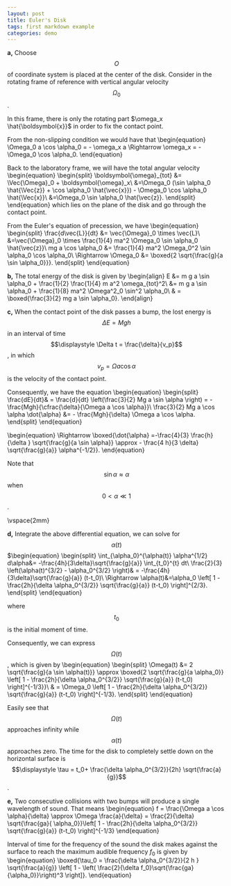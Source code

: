 ```yaml
---
layout: post
title: Euler's Disk
tags: first markdown example
categories: demo
---
```


 <script type="text/x-mathjax-config">
    MathJax.Hub.Config({
      tex2jax: {
        skipTags: ['script', 'noscript', 'style', 'textarea', 'pre'],
        inlineMath: [['$','$']]
      }
    });
  </script>
  <script src="https://cdn.mathjax.org/mathjax/latest/MathJax.js?config=TeX-AMS-MML_HTMLorMML" type="text/javascript"></script>




**a,** Choose $$O$$ of coordinate system is placed at the center of the disk. Consider in the rotating frame of reference with vertical angular velocity $$\Omega_0$$.



In this frame, there is only the rotating part $\omega_x \hat{\boldsymbol{x}}$ in order to fix the contact point. 

From the non-slipping condition we would have that
\begin{equation}
    \Omega_0 a \cos \alpha_0 = - \omega_x a \Rightarrow \omega_x = -\Omega_0 \cos \alpha_0.
\end{equation}

Back to the laboratory frame, we will have the total angular velocity
\begin{equation}
\begin{split}
        \boldsymbol{\omega}_{tot} &= \Vec{\Omega}_0 + \boldsymbol{\omega}_x\\
        &=\Omega_0 (\sin \alpha_0 \hat{\Vec{z}} + \cos \alpha_0 \hat{\vec{x}}) - \Omega_0 \cos \alpha_0 \hat{\Vec{x}}\\
        &=\Omega_0 \sin \alpha_0 \hat{\vec{z}}.
\end{split}
\end{equation}
which lies on the plane of the disk and go through the contact point.

From the Euler's equation of precession, we have
\begin{equation}
 \begin{split}
    \frac{d\vec{L}}{dt}  &= \vec{\Omega}_0 \times \vec{L}\\
    &=\vec{\Omega}_0 \times \frac{1}{4} ma^2 \Omega_0 \sin \alpha_0 \hat{\vec{z}}\\
    mg a \cos \alpha_0 &= \frac{1}{4} ma^2 \Omega_0^2 \sin \alpha_0 \cos \alpha_0\\
\Rightarrow \Omega_0 &= \boxed{2 \sqrt{\frac{g}{a \sin \alpha_0}}}.
\end{split}
\end{equation}

**b,** The total energy of the disk is given by 
\begin{align}
        E &= m g a \sin \alpha_0 + \frac{1}{2} \frac{1}{4} m a^2 \omega_{tot}^2\\
        &=  m g a \sin \alpha_0 + \frac{1}{8} ma^2 \Omega^2_0 \sin^2 \alpha_0\\
        & = \boxed{\frac{3}{2} mg a \sin \alpha_0}.
\end{align}

**c,** When the contact point of the disk passes a bump, the lost energy is $$\Delta E = M g h $$ in an interval of time $$\displaystyle \Delta t = \frac{\delta}{v_p}$$, in which $$v_p = \Omega a \cos \alpha$$ is the velocity of the contact point.

Consequently, we have the equation
\begin{equation}
\begin{split}
     \frac{dE}{dt}& = \frac{d}{dt} \left(\frac{3}{2} Mg a \sin \alpha \right) = - \frac{Mgh}{\cfrac{\delta}{\Omega a \cos \alpha}}\\
    \frac{3}{2} Mg a \cos \alpha \dot{\alpha} &= - \frac{Mgh}{\delta} \Omega a \cos \alpha.
\end{split}
\end{equation}

\begin{equation}
         \Rightarrow \boxed{\dot{\alpha} =-\frac{4}{3} \frac{h}{\delta } \sqrt{\frac{g}{a \sin \alpha}} \approx - \frac{4 h}{3 \delta} \sqrt{\frac{g}{a}} \alpha^{-1/2}}. 
\end{equation}

Note that $$\sin \alpha \approx \alpha$$ when $$0<\alpha \ll 1$$.

\vspace{2mm}

**d,** Integrate the above differential equation, we can solve for $$\alpha (t)$$
$\begin{equation}
\begin{split}
       \int_{\alpha_0}^{\alpha(t)} \alpha^{1/2} d\alpha&= -\frac{4h}{3\delta}\sqrt{\frac{g}{a}} \int_{t_0}^{t} dt\\
       \frac{2}{3} \left(\alpha(t)^{3/2} - \alpha_0^{3/2} \right)& = -\frac{4h}{3\delta}\sqrt{\frac{g}{a}} (t-t_0)\\
       \Rightarrow \alpha(t)&=\alpha_0 \left[ 1 - \frac{2h}{\delta \alpha_0^{3/2}} \sqrt{\frac{g}{a}} (t-t_0) \right]^{2/3}.
\end{split}
\end{equation}

where $$t_0$$ is the initial moment of time.

Consequently, we can express $$\Omega(t)$$, which is given by
\begin{equation}
\begin{split}
        \Omega(t) &= 2 \sqrt{\frac{g}{a \sin \alpha(t)}} \approx \boxed{2 \sqrt{\frac{g}{a \alpha_0}} \left[ 1 - \frac{2h}{\delta \alpha_0^{3/2}} \sqrt{\frac{g}{a}} (t-t_0) \right]^{-1/3}}\\
        & = \Omega_0 \left[ 1 - \frac{2h}{\delta \alpha_0^{3/2}} \sqrt{\frac{g}{a}} (t-t_0) \right]^{-1/3}.
\end{split}
\end{equation}

Easily see that $$\Omega(t)$$ approaches infinity while $$\alpha(t)$$ approaches zero. The time for the disk to completely settle down on the horizontal surface is $$\displaystyle \tau = t_0+ \frac{\delta \alpha_0^{3/2}}{2h} \sqrt{\frac{a}{g}}$$.


**e,** Two consecutive collisions with two bumps will produce a single wavelength of sound. That means
\begin{equation}
 f = \frac{\Omega a \cos \alpha}{\delta} \approx \Omega \frac{a}{\delta} =  \frac{2}{\delta} \sqrt{\frac{ga}{ \alpha_0}}\left[ 1 - \frac{2h}{\delta \alpha_0^{3/2}} \sqrt{\frac{g}{a}} (t-t_0) \right]^{-1/3}
\end{equation}

Interval of time for the frequency of the sound the disk makes
against the surface to reach the maximum audible frequency $f_0$ is given by
\begin{equation}
    \boxed{\tau_0 = \frac{\delta \alpha_0^{3/2}}{2 h } \sqrt{\frac{a}{g}} \left[ 1 - \left( \frac{2}{\delta f_0}\sqrt{\frac{ga}{\alpha_0}}\right)^3 \right]}.
\end{equation}
